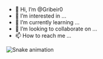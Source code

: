 - 👋 Hi, I’m @Gribeir0
- 👀 I’m interested in ...
- 🌱 I’m currently learning ...
- 💞️ I’m looking to collaborate on ...
- 📫 How to reach me ...

![Snake animation](https://github.com/Gribeir0/README.md/blob/output/github-contribution-grid-snake.svg)

